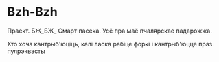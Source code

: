# Bzh-Bzh
Праект. БЖ_БЖ_ Смарт пасека. Усё пра маё пчалярскае падарожжа.

Хто хоча кантрыб'юціць, калі ласка рабіце форкі і  кантрыб'юцце праз пулрэквэсты
